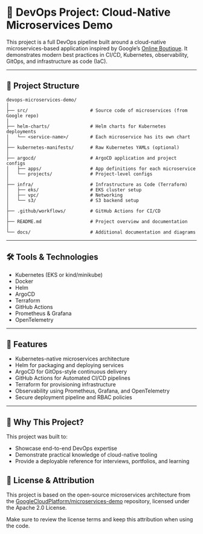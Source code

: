# 🚀 DevOps Project: Cloud-Native Microservices Demo

This project is a full DevOps pipeline built around a cloud-native microservices-based application inspired by Google’s [Online Boutique](https://github.com/GoogleCloudPlatform/microservices-demo). It demonstrates modern best practices in CI/CD, Kubernetes, observability, GitOps, and infrastructure as code (IaC).

---

## 📁 Project Structure

```
devops-microservices-demo/
│
├── src/                       # Source code of microservices (from Google repo)
│
├── helm-charts/               # Helm charts for Kubernetes deployments
│   └── <service-name>/        # Each microservice has its own chart
│
├── kubernetes-manifests/      # Raw Kubernetes YAMLs (optional)
│
├── argocd/                    # ArgoCD application and project configs
│   ├── apps/                  # App definitions for each microservice
│   └── projects/              # Project-level configs
│
├── infra/                     # Infrastructure as Code (Terraform)
│   ├── eks/                   # EKS cluster setup
│   ├── vpc/                   # Networking
│   └── s3/                    # S3 backend setup
│
├── .github/workflows/         # GitHub Actions for CI/CD
│
├── README.md                  # Project overview and documentation
│
└── docs/                      # Additional documentation and diagrams
```

---


## 🛠️ Tools & Technologies
- Kubernetes (EKS or kind/minikube)
- Docker
- Helm
- ArgoCD
- Terraform
- GitHub Actions
- Prometheus & Grafana
- OpenTelemetry


---


## 🚀 Features
- Kubernetes-native microservices architecture
- Helm for packaging and deploying services
- ArgoCD for GitOps-style continuous delivery
- GitHub Actions for Automated CI/CD pipelines
- Terraform for provisioning infrastructure
- Observability using Prometheus, Grafana, and OpenTelemetry
- Secure deployment pipeline and RBAC policies


---

## 🙋 Why This Project?

This project was built to:

- Showcase end-to-end DevOps expertise
- Demonstrate practical knowledge of cloud-native tooling
- Provide a deployable reference for interviews, portfolios, and learning


## 📄 License & Attribution
This project is based on the open-source microservices architecture from the [GoogleCloudPlatform/microservices-demo](https://github.com/GoogleCloudPlatform/microservices-demo) repository, licensed under the Apache 2.0 License.

Make sure to review the license terms and keep this attribution when using the code.
